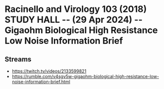 # Racinello and Virology 103 (2018) STUDY HALL -- (29 Apr 2024) -- Gigaohm Biological High Resistance Low Noise Information Brief

## Streams
- https://twitch.tv/videos/2133599821
- https://rumble.com/v4sgv5w-gigaohm-biological-high-resistance-low-noise-information-brief.html

